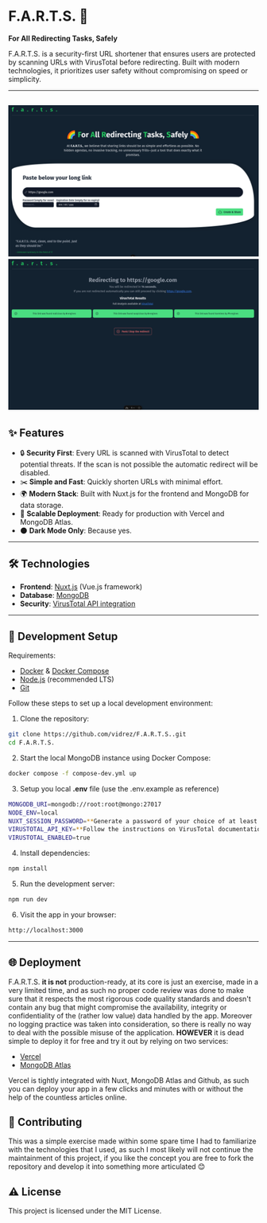 # F.A.R.T.S. 🚀 
**For All Redirecting Tasks, Safely**  

F.A.R.T.S. is a security-first URL shortener that ensures users are protected by scanning URLs with VirusTotal before redirecting. Built with modern technologies, it prioritizes user safety without compromising on speed or simplicity.  

---

![Home](/docs/home.png)
![Redirect](/docs/redirect.png)
---

## ✨ Features  
- 🔒 **Security First**: Every URL is scanned with VirusTotal to detect potential threats. If the scan is not possible the automatic redirect will be disabled. 
- ✂️ **Simple and Fast**: Quickly shorten URLs with minimal effort.  
- 🌍 **Modern Stack**: Built with Nuxt.js for the frontend and MongoDB for data storage.  
- 🚀 **Scalable Deployment**: Ready for production with Vercel and MongoDB Atlas.
- 🌑 **Dark Mode Only**: Because yes.  

---

## 🛠️ Technologies  
- **Frontend**: [Nuxt.js](https://nuxt.com/) (Vue.js framework)  
- **Database**: [MongoDB](https://www.mongodb.com/)  
- **Security**: [VirusTotal API integration](https://docs.virustotal.com/reference/overview)  

---

## 🚧 Development Setup  

Requirements:

- [Docker](https://www.docker.com/) & [Docker Compose](https://docs.docker.com/compose/)
- [Node.js](https://nodejs.org/en/) (recommended LTS)
- [Git](https://git-scm.com/)

Follow these steps to set up a local development environment:  

1. Clone the repository:  
```bash
git clone https://github.com/vidrez/F.A.R.T.S..git
cd F.A.R.T.S.
```
2. Start the local MongoDB instance using Docker Compose:
```bash
docker compose -f compose-dev.yml up
```
3. Setup you local **.env** file (use the .env.example as reference)
```bash
MONGODB_URI=mongodb://root:root@mongo:27017
NODE_ENV=local
NUXT_SESSION_PASSWORD=**Generate a password of your choice of at least 32 chars**
VIRUSTOTAL_API_KEY=**Follow the instructions on VirusTotal documentation on how to generate this**
VIRUSTOTAL_ENABLED=true
```
4. Install dependencies:
```bash
npm install
```
5. Run the development server:
```bash
npm run dev
```
6. Visit the app in your browser:
```bash
http://localhost:3000
```

---

## 🌐 Deployment

F.A.R.T.S. **it is not** production-ready, at its core is just an exercise, made in a very limited time, and as such no proper code review was done to make sure that it respects the most rigorous code quality standards and doesn't contain any bug that might compromise the availability, integrity or confidentiality of the (rather low value) data handled by the app. Moreover no logging practice was taken into consideration, so there is really no way to deal with the possible misuse of the application. **HOWEVER** it is dead simple to deploy it for free and try it out by relying on two services:

- [Vercel](https://vercel.com)
- [MongoDB Atlas](https://www.mongodb.com/)

Vercel is tightly integrated with Nuxt, MongoDB Atlas and Github, as such you can deploy your app in a few clicks and minutes with or without the help of the countless articles online.

## 🤝 Contributing

This was a simple exercise made within some spare time I had to familiarize with the technologies that I used, as such I most likely will not continue the maintainment of this project, if you like the concept you are free to fork the repository and develop it into something more articulated 😊 

## ⚠️ License

This project is licensed under the MIT License.
